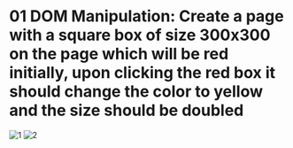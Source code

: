 # 01 DOM Manipulation: Create a page with a square box of size 300x300 on the page which will be red initially, upon clicking the red box it should change the color to yellow and the size should be doubled

![1](https://github.com/Zareel/DOM-Assingments-fsjs2.0/assets/110910838/fa6c720d-3a1f-4811-852e-b822c9252999)
![2](https://github.com/Zareel/DOM-Assingments-fsjs2.0/assets/110910838/c3577ad1-ee9d-45d1-aefc-db4e2e131d8c)
